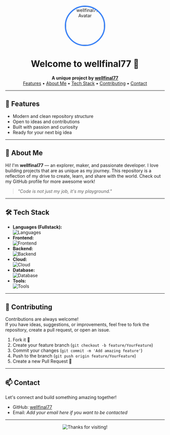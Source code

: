 <!-- Profile Banner -->
<p align="center">
  <img src="https://avatars.githubusercontent.com/u/192596770?v=4" width="120" height="120" style="border-radius:50%;border:4px solid #3b82f6;" alt="wellfinal77 Avatar"/>
</p>
<h1 align="center">Welcome to wellfinal77 👋</h1>

<p align="center">
  <b>A unique project by <a href="https://github.com/wellfinal77">wellfinal77</a></b>
  <br>
  <a href="#features">Features</a> • 
  <a href="#about-me">About Me</a> • 
  <a href="#tech-stack">Tech Stack</a> • 
  <a href="#contributing">Contributing</a> • 
  <a href="#contact">Contact</a>
</p>

---

## 🚀 Features

- Modern and clean repository structure
- Open to ideas and contributions
- Built with passion and curiosity
- Ready for your next big idea

---

## 👤 About Me

Hi! I'm **wellfinal77** — an explorer, maker, and passionate developer. I love building projects that are as unique as my journey. This repository is a reflection of my drive to create, learn, and share with the world. Check out my GitHub profile for more awesome work!  
> *"Code is not just my job, it's my playground."*

---

## 🛠️ Tech Stack

<!-- Add or update these as your project grows -->
- **Languages (Fullstack):**  
  ![Languages](https://skillicons.dev/icons?i=python,js,html,css,ts,java,go,php)
- **Frontend:**  
  ![Frontend](https://skillicons.dev/icons?i=react,vue,angular,nextjs,tailwind)
- **Backend:**  
  ![Backend](https://skillicons.dev/icons?i=nodejs,express,django,flask,fastapi)
- **Cloud:**  
  ![Cloud](https://skillicons.dev/icons?i=azure,aws,gcp,docker,kubernetes)
- **Database:**  
  ![Database](https://skillicons.dev/icons?i=mongodb,postgres,mysql,redis,sqlite)
- **Tools:**  
  ![Tools](https://skillicons.dev/icons?i=git,github,vscode,linux)

---

## 🤝 Contributing

Contributions are always welcome!  
If you have ideas, suggestions, or improvements, feel free to fork the repository, create a pull request, or open an issue.

1. Fork it 🍴
2. Create your feature branch (`git checkout -b feature/YourFeature`)
3. Commit your changes (`git commit -m 'Add amazing feature'`)
4. Push to the branch (`git push origin feature/YourFeature`)
5. Create a new Pull Request 🚀

---

## 📫 Contact

Let's connect and build something amazing together!

- GitHub: [wellfinal77](https://github.com/wellfinal77)
- Email: _Add your email here if you want to be contacted_

---

<p align="center">
  <img src="https://readme-typing-svg.demolab.com?font=Fira+Code&size=25&pause=1000&color=3B82F6&center=true&vCenter=true&width=440&lines=Thanks+for+visiting!+%F0%9F%91%8B" alt="Thanks for visiting!"/>
</p>  
